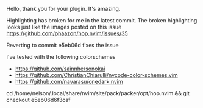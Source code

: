Hello, thank you for your plugin.  It's amazing.

Highlighting has broken for me in the latest commit.  The broken highlighting looks just like the images posted on this issue https://github.com/phaazon/hop.nvim/issues/35

Reverting to commit e5eb06d fixes the issue

I've tested with the following colorschemes
- https://github.com/sainnhe/sonokai
- https://github.com/ChristianChiarulli/nvcode-color-schemes.vim
- https://github.com/navarasu/onedark.nvim

cd /home/nelson/.local/share/nvim/site/pack/packer/opt/hop.nvim && git checkout e5eb06d6f3caf
